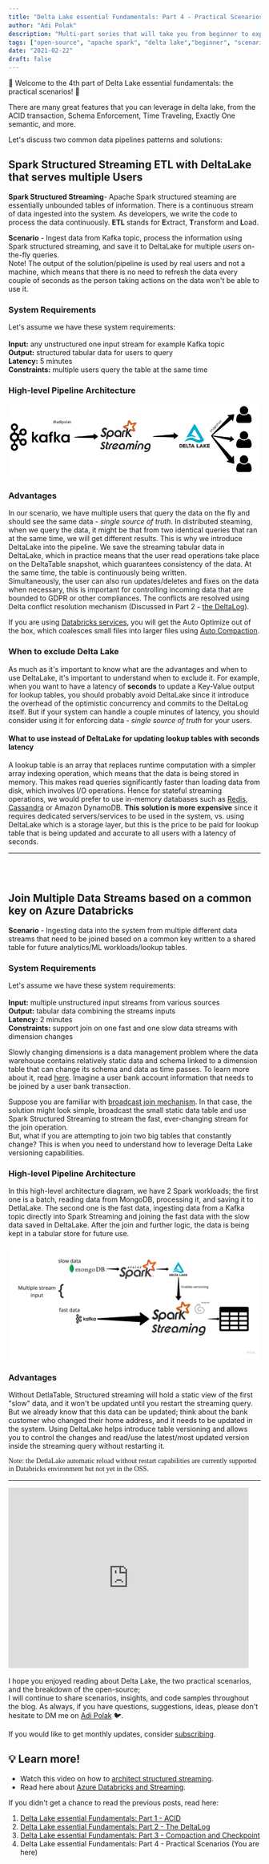 ```yaml
---
title: "Delta Lake essential Fundamentals: Part 4 - Practical Scenarios"
author: "Adi Polak"
description: "Multi-part series that will take you from beginner to expert in Delta Lake"
tags: ["open-source", "apache spark", "delta lake","beginner", "scenarios"]
date: "2021-02-22"
draft: false
---
```



🎉 Welcome to the 4th part of Delta Lake essential fundamentals: the practical scenarios! 🎉


There are many great features that you can leverage in delta lake, from the ACID transaction, Schema Enforcement, Time Traveling, Exactly One semantic, and more.

Let's discuss two common data pipelines patterns and solutions:

## Spark Structured Streaming ETL with DeltaLake that serves multiple Users

**Spark Structured Streaming**-
Apache Spark structured steaming are essentially unbounded tables of information. There is a continuous stream of data ingested into the system. As developers, we write the code to process the data continuously.
**ETL** stands for **E**xtract, **T**ransform and **L**oad.

**Scenario** - Ingest data from Kafka topic, process the information using Spark structured streaming, and save it to DeltaLake for multiple *users* on-the-fly queries. <br>
Note! The output of the solution/pipeline is used by real users and not a machine, which means that there is no need to refresh the data every couple of seconds as the person taking actions on the data won't be able to use it.

### System Requirements
Let's assume we have these system requirements: <br><br>
**Input:** any unstructured one input stream for example Kafka topic <br>
**Output:** structured tabular data for users to query <br>
**Latency:** 5 minutes <br>
**Constraints:** multiple users query the table at the same time


### High-level Pipeline Architecture
<img class="responsive" src="/images/Detla/kafka-spark-streaming-delta-scenario.png" alt="drawing">


### Advantages
In our scenario, we have multiple users that query the data on the fly and should see the same data - *single source of truth*. In distributed steaming, when we query the data, it might be that from two identical queries that ran at the same time, we will get different results. This is why we introduce DeltaLake into the pipeline. We save the streaming tabular data in DeltaLake, which in practice means that the user read operations take place on the DeltaTable snapshot, which guarantees consistency of the data. At the same time, the table is continuously being written.<br>
Simultaneously, the user can also run updates/deletes and fixes on the data when necessary, this is important for controlling incoming data that are bounded to GDPR or other compliances. The conflicts are resolved using Delta conflict resolution mechanism (Discussed in Part 2 - [the DeltaLog](https://blog.adipolak.com/post/delta-lake-essential-fundamentals-the-deltalog/)).

If you are using [Databricks services](https://docs.microsoft.com/en-us/azure/databricks/delta/?WT.mc_id=delta-13569-adpolak), you will get the Auto Optimize out of the box, which coalesces small files into larger files using [Auto Compaction](https://docs.microsoft.com/en-us/azure/databricks/delta/optimizations/auto-optimize?WT.mc_id=delta-13569-adpolak).


### When to exclude Delta Lake
As much as it's important to know what are the advantages and when to use DeltaLake, it's important to understand when to exclude it. For example, when you want to have a latency of **seconds** to update a Key-Value output for lookup tables, you should probably avoid DeltaLake since it introduce the overhead of the optimistic concurrency and commits to the DeltaLog itself. But if your system can handle a couple minutes of latency, you should consider using it for enforcing data - *single source of truth* for your users.

#### What to use instead of DeltaLake for updating lookup tables with seconds latency
A lookup table is an array that replaces runtime computation with a simpler array indexing operation, which means that the data is being stored in memory. This makes read queries significantly faster than loading data from disk, which involves I/O operations. Hence for stateful streaming operations, we would prefer to use in-memory databases such as [Redis](https://docs.microsoft.com/en-us/azure/azure-cache-for-redis/cache-overview?WT.mc_id=delta-13569-adpolak), [Cassandra](https://docs.microsoft.com/en-us/azure/cosmos-db/cassandra-introduction?WT.mc_id=delta-13569-adpolak) or Amazon DynamoDB.
**This solution is more expensive** since it requires dedicated servers/services to be used in the system, vs. using DeltaLake which is a storage layer, but this is the price to be paid for lookup table that is being updated and accurate to all users with a latency of seconds.


<!-- <highlight>
<p style="font-family:verdana;" >Note: the DetlaLake merge capabilities are currently supported in Databricks environment but not yet in the OSS.
</p>
</highlight> -->


--------------------------------------------------------------

<br> <br>

## Join Multiple Data Streams based on a common key on Azure Databricks

**Scenario** -  Ingesting data into the system from multiple different data streams that need to be joined based on a common key written to a shared table for future analytics/ML workloads/lookup tables.

### System Requirements
Let's assume we have these system requirements: <br><br>
**Input:** multiple unstructured input streams from various sources <br>
**Output:** tabular data combining the streams inputs <br>
**Latency:** 2 minutes <br>
**Constraints:** support join on one fast and one slow data streams with dimension changes

Slowly changing dimensions is a data management problem where the data warehouse contains relatively static data and schema linked to a dimension table that can change its schema and data as time passes. To learn more about it, read [here](https://en.wikipedia.org/wiki/Slowly_changing_dimension). Imagine a user bank account information that needs to be joined by a user bank transaction.

Suppose you are familiar with [broadcast join mechanism](https://docs.microsoft.com/en-us/azure/databricks/kb/sql/bchashjoin-exceeds-bcjointhreshold-oom?WT.mc_id=delta-13569-adpolak). In that case, the solution might look simple, broadcast the small static data table and use Spark Structured Streaming to stream the fast, ever-changing stream for the join operation.<br>
But, what if you are attempting to join two big tables that constantly change? This is when you need to understand how to leverage Delta Lake versioning capabilities.


### High-level Pipeline Architecture
In this high-level architecture diagram, we have 2 Spark workloads; the first one is a batch, reading data from MongoDB, processing it, and saving it to DetlaLake. The second one is the fast data, ingesting data from a Kafka topic directly into Spark Streaming and joining the fast data with the slow data saved in DeltaLake. After the join and further logic, the data is being kept in a tabular store for future use.

<img class="responsive" src="/images/Detla/azure-databricks-streaming-with-deltalake.jpg" alt="drawing">


### Advantages
Without DetlaTable, Structured streaming will hold a static view of the first "slow" data, and it won't be updated until you restart the streaming query. But we already know that this data can be updated; think about the bank customer who changed their home address, and it needs to be updated in the system.
Using DeltaLake helps introduce table versioning and allows you to control the changes and read/use the latest/most updated version inside the streaming query without restarting it.

<highlight>
<p style="font-family:verdana;" > Note: the DetlaLake automatic reload without restart capabilities are currently supported in Databricks environment but not yet in the OSS.
</p>
</highlight>

-------------------------

<iframe src="https://giphy.com/embed/Ec5RkrmARxPmTuXgrZ" width="480" height="360" frameBorder="0" class="responsive" allowFullScreen></iframe>


I hope you enjoyed reading about Delta Lake, the two practical scenarios, and the breakdown of the open-source;  <br>
I will continue to share scenarios, insights, and code samples throughout the blog. As always, if you have questions, suggestions, ideas, please don't hesitate to DM me on [Adi Polak](https://twitter.com/intent/follow?original_referer=http%3A%2F%2Flocalhost%3A1313%2F&ref_src=twsrc%5Etfw&region=follow_link&screen_name=AdiPolak&tw_p=followbutton) 🐦.

If you would like to get monthly updates, consider [subscribing](https://sub.adipolak.com/subscribe).


## 💡 Learn more!

- Watch this video on how to [architect structured streaming](https://www.youtube.com/watch?v=eOhAzjf__iQ).
- Read here about [Azure Databricks and Streaming](https://docs.microsoft.com/en-us/azure/databricks/getting-started/spark/streaming?WT.mc_id=delta-13569-adpolak).



If you didn't get a chance to read the previous posts, read here: <br>

1. [Delta Lake essential Fundamentals: Part 1 - ACID](https://blog.adipolak.com/post/delta-lake-essential-fundamentals/)
2. [Delta Lake essential Fundamentals: Part 2 - The DeltaLog](https://blog.adipolak.com/post/delta-lake-essential-fundamentals-the-deltalog/)
3. [Delta Lake essential Fundamentals: Part 3 - Compaction and Checkpoint](https://blog.adipolak.com/post/delta-lake-essential-fundamentals-part-3/)
4. Delta Lake essential Fundamentals: Part 4 - Practical Scenarios (You are here)


